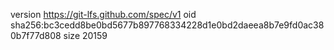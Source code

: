 version https://git-lfs.github.com/spec/v1
oid sha256:bc3cedd8be0bd5677b897768334228d1e0bd2daeea8b7e9fd0ac380b7f77d808
size 20159
